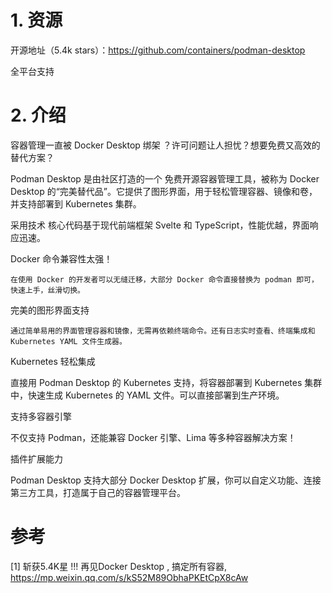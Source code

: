 # 1. 资源

开源地址（5.4k stars）：https://github.com/containers/podman-desktop

全平台支持

# 2. 介绍

容器管理一直被 Docker Desktop 绑架 ？许可问题让人担忧？想要免费又高效的替代方案？

Podman Desktop 是由社区打造的一个 免费开源容器管理工具，被称为 Docker Desktop 的“完美替代品”。它提供了图形界面，用于轻松管理容器、镜像和卷，并支持部署到 Kubernetes 集群。

采用技术  核心代码基于现代前端框架 Svelte 和 TypeScript，性能优越，界面响应迅速。

Docker 命令兼容性太强！

    在使用 Docker 的开发者可以无缝迁移，大部分 Docker 命令直接替换为 podman 即可，快速上手，丝滑切换。

完美的图形界面支持

    通过简单易用的界面管理容器和镜像，无需再依赖终端命令。还有日志实时查看、终端集成和 Kubernetes YAML 文件生成器。

Kubernetes 轻松集成

   直接用 Podman Desktop 的 Kubernetes 支持，将容器部署到 Kubernetes 集群中，快速生成 Kubernetes 的 YAML 文件。可以直接部署到生产环境。

支持多容器引擎

   不仅支持 Podman，还能兼容 Docker 引擎、Lima 等多种容器解决方案！

插件扩展能力

   Podman Desktop 支持大部分 Docker Desktop 扩展，你可以自定义功能、连接第三方工具，打造属于自己的容器管理平台。

# 参考

[1] 斩获5.4K星 !!! 再见Docker Desktop , 搞定所有容器, https://mp.weixin.qq.com/s/kS52M89ObhaPKEtCpX8cAw